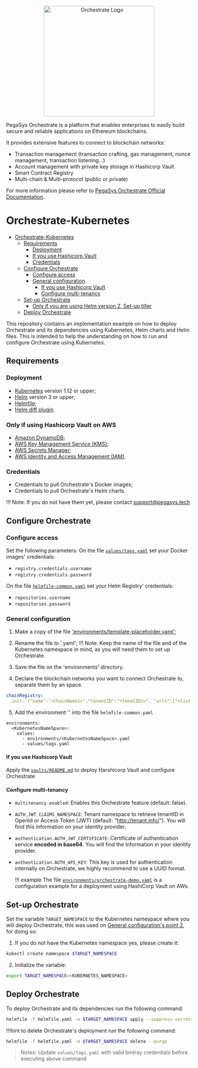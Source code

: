 <p align="center">
  <img src="./orchestrate-logo.png" width="300px" alt="Orchestrate Logo"/>
</p>

PegaSys Orchestrate is a platform that enables enterprises to easily build secure and reliable applications on Ethereum blockchains.

It provides extensive features to connect to blockchain networks:

- Transaction management (transaction crafting, gas management, nonce management, transaction listening...)
- Account management with private key storage in Hashicorp Vault
- Smart Contract Registry
- Multi-chain & Multi-protocol (public or private)

For more information please refer to [PegaSys Orchestrate Official Documentation](https://docs.orchestrate.pegasys.tech/).

# Orchestrate-Kubernetes

- [Orchestrate-Kubernetes](#Orchestrate-Kubernetes)
  - [Requirements](#Requirements)
    - [Deployment](#Deployment)
    - [If you use Hashicorp Vault](#If-you-use-Hashicorp-Vault)
    - [Credentials](#Credentials)
  - [Configure Orchestrate](#Configure-Orchestrate)
    - [Configure access](#Configure-access)
    - [General configuration](#General-configuration)
      - [If you use Hashicorp Vault](#If-you-use-Hashicorp-Vault)
      - [Configure multi-tenancy](#Configure-multi-tenancy)
  - [Set-up Orchestrate](#Set-up-Orchestrate)
    - [Only if you are using Helm version 2, Set-up tiller](#Only-if-you-are-using-Helm-version-2-Set-up-tiller)
  - [Deploy Orchestrate](#Deploy-Orchestrate)

This repository contains an implementation example on how to deploy Orchestrate and its dependencies using Kubernetes, Helm charts and Helm files.
This is intended to help the understanding on how to run and configure Orchestrate using Kubernetes.

## Requirements

### Deployment

- [Kubernetes](https://kubernetes.io/) version 1.12 or upper;
- [Helm](https://helm.sh/) version 3 or upper;
- [Helmfile](https://github.com/roboll/helmfile);
- [Helm diff plugin](https://github.com/databus23/helm-diff).

### Only if using Hashicorp Vault on AWS

- [Amazon DynamoDB](https://aws.amazon.com/dynamodb/);
- [AWS Key Management Service (KMS)](https://aws.amazon.com/kms/);
- [AWS Secrets Manager](aws.amazon.com/secrets-manager);
- [AWS Identity and Access Management (IAM)](https://aws.amazon.com/iam/).

### Credentials

- Credentials to pull Orchestrate's Docker images;
- Credentials to pull Orchestrate's Helm charts.

!!! Note: 
  If you do not have them yet, please contact [support@pegasys.tech](support@pegasys.tech)

## Configure Orchestrate

### Configure access

Set the following parameters:
On the file [`values/tags.yaml`](./values/tags.yaml) set your Docker images' credentials:

- `registry.credentials.username`
- `registry.credentials.password`

On the file [`helmfile-common.yaml`](./helmfile-common.yaml) set your Helm Registry' credentials:

- `repositories.username`
- `repositories.password`

### General configuration

1. Make a copy of the file ['environments/template-placeholder.yaml'](./environments/template-placeholder.yaml);

2. Rename the file to '<KubernetesNameSpace>.yaml';
   !!! Note:
    Keep the name of the file and of the Kubernetes namespace in mind, as you will need them to set up Orchestrate.

3. Save the file on the 'environments' directory.

4. Declare the blockchain networks you want to connect Orchestrate to, separate them by an space.

```yaml
chainRegistry:
  init:'{"name":"<ChainName1>","tenantID":"<tenatID1>", "urls":["<list item 1A>","<list item 1B>"]} {"name":"<ChainName2>","tenantID":"<tenatID2>", "urls":["<list item 2A>","<list item 2B>"]}}'
```

5. Add the environment '<KubernetesNameSpace>' into the file  `helmfile-common.yaml` 
```helmyaml
environments:
  <KubernetesNameSpace>:
    values:
      - environments/<KubernetesNameSpace>.yaml
      - values/tags.yaml
```

#### If you use Hashicorp Vault

Apply the [`vaults/README.md`](vaults/) to deploy Harshicorp Vault and configure Orchestrate

#### Configure multi-tenancy

- `multitenancy.enabled`: Enables this Orchestrate feature (default: false).
- `AUTH_JWT_CLAIMS_NAMESPACE`: Tenant namespace to retrieve tenantID in OpenId or Access Token (JWT) (default: "http://tenant.info/"). You will find this information on your identity provider.
- `authentication.AUTH_JWT_CERTIFICATE`: Certificate of authentication service **encoded in base64**. You will find the information in your identity provider.
- `authentication.AUTH_API_KEY`: This key is used for authentication internally on Orchestrate, we highly recommend to use a UUID format.

  !!! example
    The  file [`environments/orchestrate-demo.yaml`](./environments/orchestrate-demo.yaml) is a configuration example for a deployment using HashiCorp Vault on AWs.

## Set-up Orchestrate

Set the variable  `TARGET_NAMESPACE` to the Kubernetes namespace where you will deploy Orchestrate, this was used on [General configuration's point 2](#general-configuration), for doing so:

1. If you do not have the Kubernetes namespace yes, please create it:

```bash
kubectl create namespace $TARGET_NAMESPACE
```

2. Initialize the variable:

```bash
export TARGET_NAMESPACE=<KUBERNETES_NAMESPACE>
```

## Deploy Orchestrate

To deploy Orchestrate and its dependencies run the following command:

```bash
helmfile -f helmfile.yaml -e $TARGET_NAMESPACE apply --suppress-secrets
```

!!!hint
  to delete Orchestrate's deployment run the following command:

```bash
helmfile -f helmfile.yaml -e $TARGET_NAMESPACE delete --purge
```

> Notes: Update `values/tags.yaml` with valid bintray credentials before executing above command